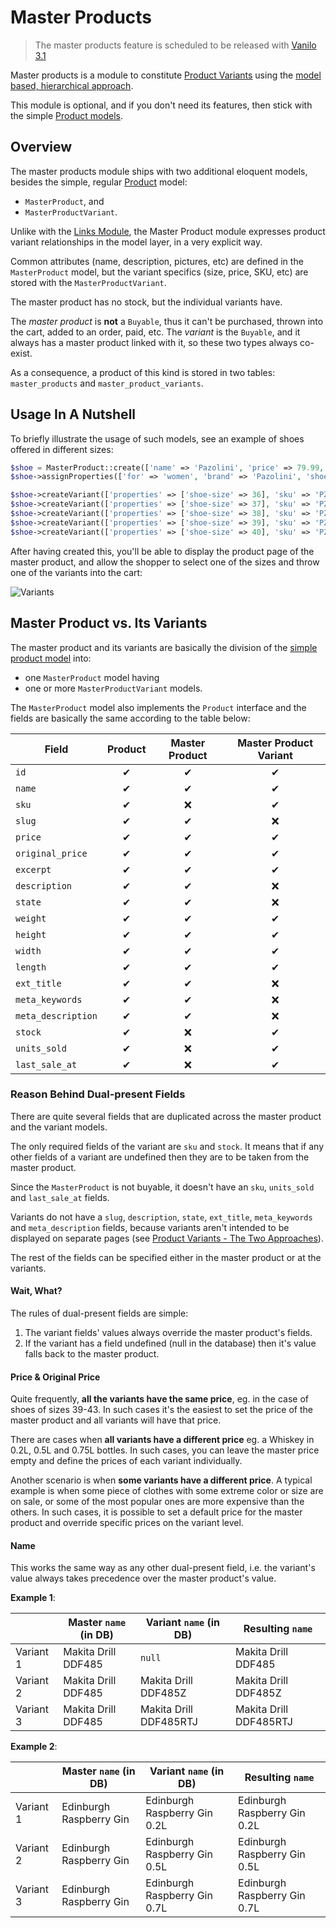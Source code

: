 # Master Products

> The master products feature is scheduled to be released with [Vanilo 3.1](roadmap.md)

Master products is a module to constitute [Product Variants](product-variants.md) using
the [model based, hierarchical approach](product-variants.md#the_two_approaches).

This module is optional, and if you don't need its features, then stick with
the simple [Product models](products.md).

## Overview

The master products module ships with two additional eloquent models,
besides the simple, regular [Product](products.md) model:

- `MasterProduct`, and
- `MasterProductVariant`.

Unlike with the [Links Module](links.md), the Master Product module expresses
product variant relationships in the model layer, in a very explicit way.

Common attributes (name, description, pictures, etc) are defined in the
`MasterProduct` model, but the variant specifics (size, price, SKU, etc)
are stored with the `MasterProductVariant`.

The master product has no stock, but the individual variants have.

The _master product_ is **not** a `Buyable`, thus it can't be purchased, thrown into the
cart, added to an order, paid, etc. The _variant_ is the `Buyable`, and it always
has a master product linked with it, so these two types always co-exist.

As a consequence, a product of this kind is stored in two tables: `master_products` and `master_product_variants`.

## Usage In A Nutshell

To briefly illustrate the usage of such models, see an example of shoes offered in different sizes:

```php
$shoe = MasterProduct::create(['name' => 'Pazolini', 'price' => 79.99, 'excerpt' => 'Slip-on shoes with Sparkles']);
$shoe->assignProperties(['for' => 'women', 'brand' => 'Pazolini', 'shoe-type' => 'Loafers'])

$shoe->createVariant(['properties' => ['shoe-size' => 36], 'sku' => 'PZLBL-036', 'stock' => 0])
$shoe->createVariant(['properties' => ['shoe-size' => 37], 'sku' => 'PZLBL-037', 'stock' => 1])
$shoe->createVariant(['properties' => ['shoe-size' => 38], 'sku' => 'PZLBL-038', 'stock' => 0])
$shoe->createVariant(['properties' => ['shoe-size' => 39], 'sku' => 'PZLBL-039', 'stock' => 0])
$shoe->createVariant(['properties' => ['shoe-size' => 40], 'sku' => 'PZLBL-050', 'stock' => 2])
```

After having created this, you'll be able to display the product page of the master product,
and allow the shopper to select one of the sizes and throw one of the variants into the cart:

![Variants](img/_variant_model.png)

## Master Product vs. Its Variants

The master product and its variants are basically the division of the
[simple product model](products.md) into:

- one `MasterProduct` model having
- one or more `MasterProductVariant` models.

The `MasterProduct` model also implements the `Product` interface and
the fields are basically the same according to the table below:

| Field              | Product | Master Product | Master Product Variant |
|--------------------|:-------:|:--------------:|:----------------------:|
| `id`               |    ✔    |       ✔        |           ✔            |
| `name`             |    ✔    |       ✔        |           ✔            |
| `sku`              |    ✔    |       ❌        |           ✔            |
| `slug`             |    ✔    |       ✔        |           ❌            |
| `price`            |    ✔    |       ✔        |           ✔            |
| `original_price`   |    ✔    |       ✔        |           ✔            |
| `excerpt`          |    ✔    |       ✔        |           ✔            |
| `description`      |    ✔    |       ✔        |           ❌            |
| `state`            |    ✔    |       ✔        |           ❌            |
| `weight`           |    ✔    |       ✔        |           ✔            |
| `height`           |    ✔    |       ✔        |           ✔            |
| `width`            |    ✔    |       ✔        |           ✔            |
| `length`           |    ✔    |       ✔        |           ✔            |
| `ext_title`        |    ✔    |       ✔        |           ❌            |
| `meta_keywords`    |    ✔    |       ✔        |           ❌            |
| `meta_description` |    ✔    |       ✔        |           ❌            |
| `stock`            |    ✔    |       ❌        |           ✔            |
| `units_sold`       |    ✔    |       ❌        |           ✔            |
| `last_sale_at`     |    ✔    |       ❌        |           ✔            |

### Reason Behind Dual-present Fields

There are quite several fields that are duplicated across the master product
and the variant models.

The only required fields of the variant are `sku` and `stock`.
It means that if any other fields of a variant are undefined then they are to
be taken from the master product.

Since the `MasterProduct` is not buyable, it doesn't have an `sku`,
`units_sold` and `last_sale_at` fields.

Variants do not have a `slug`, `description`, `state`, `ext_title`,
`meta_keywords` and `meta_description` fields, because variants aren't
intended to be displayed on separate pages
(see [Product Variants - The Two Approaches](product-variants#the-two-approaches)).

The rest of the fields can be specified either in the master product or at
the variants.

#### Wait, What?

The rules of dual-present fields are simple:

1. The variant fields' values always override the master product's fields.
2. If the variant has a field undefined (null in the database) then it's value falls back to the master product.

#### Price & Original Price

Quite frequently, **all the variants have the same price**, eg. in the case of
shoes of sizes 39-43. In such cases it's the easiest to set the price of the
master product and all variants will have that price.

There are cases when **all variants have a different price** eg. a Whiskey in 0.2L,
0.5L and 0.75L bottles. In such cases, you can leave the master price empty and
define the prices of each variant individually.

Another scenario is when **some variants have a different price**.
A typical example is when some piece of clothes with some extreme color
or size are on sale, or some of the most popular ones are more expensive
than the others. In such cases, it is possible to set a default price for
the master product and override specific prices on the variant level.

#### Name

This works the same way as any other dual-present field, i.e. the variant's value
always takes precedence over the master product's value.

**Example 1**:

|           | Master `name` (in DB) | Variant `name` (in DB)  | Resulting `name`       |
|-----------|-----------------------|-------------------------|------------------------|
| Variant 1 | Makita Drill DDF485   | `null`                  | Makita Drill DDF485    |
| Variant 2 | Makita Drill DDF485   | Makita Drill DDF485Z    | Makita Drill DDF485Z   |
| Variant 3 | Makita Drill DDF485   | Makita Drill DDF485RTJ  | Makita Drill DDF485RTJ |


**Example 2**:

|           | Master `name` (in DB)   | Variant `name` (in DB)       | Resulting `name`             |
|-----------|-------------------------|------------------------------|------------------------------|
| Variant 1 | Edinburgh Raspberry Gin | Edinburgh Raspberry Gin 0.2L | Edinburgh Raspberry Gin 0.2L |
| Variant 2 | Edinburgh Raspberry Gin | Edinburgh Raspberry Gin 0.5L | Edinburgh Raspberry Gin 0.5L |
| Variant 3 | Edinburgh Raspberry Gin | Edinburgh Raspberry Gin 0.7L | Edinburgh Raspberry Gin 0.7L |

